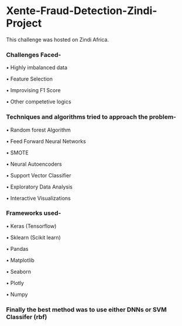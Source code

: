 # Xente-Fraud-Detection-Zindi-Project

This challenge was hosted on Zindi Africa.

### Challenges Faced-

• Highly imbalanced data

• Feature Selection

• Improvising F1 Score

• Other competetive logics

### Techniques and algorithms tried to approach the problem-

• Random forest Algorithm

• Feed Forward Neural Networks

• SMOTE

• Neural Autoencoders

• Support Vector Classifier

• Exploratory Data Analysis

• Interactive Visualizations


### Frameworks used-

• Keras (Tensorflow)

• Sklearn (Scikit learn)

• Pandas

• Matplotlib

• Seaborn

• Plotly 

• Numpy

### Finally the best method was to use either DNNs or SVM Classifer (rbf)

